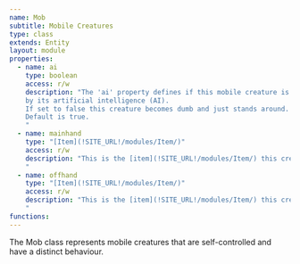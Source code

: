 ```yaml
---
name: Mob
subtitle: Mobile Creatures
type: class
extends: Entity
layout: module
properties:
  - name: ai
    type: boolean
    access: r/w
    description: "The 'ai' property defines if this mobile creature is currently controlled
    by its artificial intelligence (AI).
    If set to false this creature becomes dumb and just stands around. It even won't react to physical forces.
    Default is true.
    "
  - name: mainhand
    type: "[Item](!SITE_URL!/modules/Item/)"
    access: r/w
    description: "This is the [item](!SITE_URL!/modules/Item/) this creature is holding in its main hand.    
    "
  - name: offhand
    type: "[Item](!SITE_URL!/modules/Item/)"
    access: r/w
    description: "This is the [item](!SITE_URL!/modules/Item/) this creature is holding in its off hand.    
    "
functions:
---
```


The Mob class represents mobile creatures that are self-controlled
and have a distinct behaviour.
